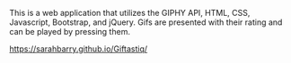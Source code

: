 This is a web application that utilizes the GIPHY API, HTML, CSS, Javascript, Bootstrap, and jQuery. Gifs are presented with their rating and can be played by pressing them.

https://sarahbarry.github.io/Giftastiq/
